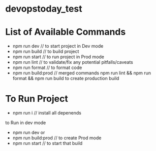 # devopstoday_test
# List of Available Commands
- npm run dev         // to start project in Dev mode
- npm run build       // to build project
- npm run start       // to run project in Prod mode 
- npm run lint        // to validate/fix any potential pitfalls/caveats
- npm run format      // to format code
- npm run build:prod  // merged commands npm run lint && npm run format && npm run build to create production build

# To Run Project
- npm run i // install all depenends

to Run in dev mode 

- npm run dev
or
- npm run build:prod // to create Prod mode
- npm run start      // to start that build
